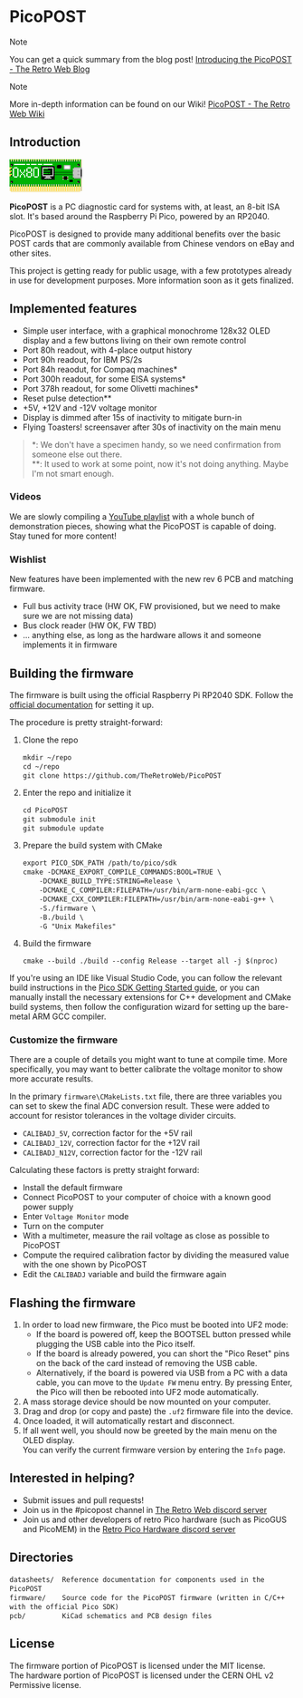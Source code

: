 # PicoPOST

> [!NOTE]
> You can get a quick summary from the blog post! [Introducing the PicoPOST - The Retro Web Blog](https://blog.theretroweb.com/2023/01/03/introducing-the-picopost/)

> [!NOTE]
> More in-depth information can be found on our Wiki! [PicoPOST - The Retro Web Wiki](https://wiki.theretroweb.com/index.php?title=PicoPOST)

## Introduction

![PicoPOST Logo](/readme_files/logo.png)

**PicoPOST** is a PC diagnostic card for systems with, at least, an 8-bit ISA slot. It's based around the Raspberry Pi
Pico, powered by an RP2040.

PicoPOST is designed to provide many additional benefits over the basic POST cards that are commonly available from
Chinese vendors on eBay and other sites.

This project is getting ready for public usage, with a few prototypes already in use for development purposes. More
information soon as it gets finalized.

## Implemented features

- Simple user interface, with a graphical monochrome 128x32 OLED display and a few buttons living on their own remote
  control
- Port 80h readout, with 4-place output history
- Port 90h readout, for IBM PS/2s
- Port 84h reaodut, for Compaq machines*
- Port 300h readout, for some EISA systems*
- Port 378h readout, for some Olivetti machines*
- Reset pulse detection**
- +5V, +12V and -12V voltage monitor
- Display is dimmed after 15s of inactivity to mitigate burn-in
- Flying Toasters! screensaver after 30s of inactivity on the main menu

> *: We don't have a specimen handy, so we need confirmation from someone else out there.\
> **: It used to work at some point, now it's not doing anything. Maybe I'm not smart enough.

### Videos

We are slowly compiling a [YouTube playlist](https://www.youtube.com/playlist?list=PLejCJef6DKnVJob0ycztrpl9FoBufaOPA) with a whole bunch of demonstration pieces, showing what the PicoPOST is capable of doing.\
Stay tuned for more content!

### Wishlist

New features have been implemented with the new rev 6 PCB and matching firmware.
- Full bus activity trace (HW OK, FW provisioned, but we need to make sure we are not missing data)
- Bus clock reader (HW OK, FW TBD)
- ... anything else, as long as the hardware allows it and someone implements it in firmware

## Building the firmware

The firmware is built using the official Raspberry Pi RP2040 SDK. Follow the
[official documentation](https://github.com/raspberrypi/pico-sdk#quick-start-your-own-project) for setting it up.

The procedure is pretty straight-forward:
1. Clone the repo
   ```
   mkdir ~/repo
   cd ~/repo
   git clone https://github.com/TheRetroWeb/PicoPOST
   ```
2. Enter the repo and initialize it
   ```
   cd PicoPOST
   git submodule init
   git submodule update
   ```
3. Prepare the build system with CMake
   ```
   export PICO_SDK_PATH /path/to/pico/sdk
   cmake -DCMAKE_EXPORT_COMPILE_COMMANDS:BOOL=TRUE \
       -DCMAKE_BUILD_TYPE:STRING=Release \
       -DCMAKE_C_COMPILER:FILEPATH=/usr/bin/arm-none-eabi-gcc \
       -DCMAKE_CXX_COMPILER:FILEPATH=/usr/bin/arm-none-eabi-g++ \
       -S./firmware \
       -B./build \
       -G "Unix Makefiles"
   ```
4. Build the firmware
   ```
   cmake --build ./build --config Release --target all -j $(nproc)
   ```

If you're using an IDE like Visual Studio Code, you can follow the relevant build instructions in the
[Pico SDK Getting Started guide](https://datasheets.raspberrypi.com/pico/getting-started-with-pico.pdf), or you can
manually install the necessary extensions for C++ development and CMake build systems, then follow the configuration 
wizard for setting up the bare-metal ARM GCC compiler.

### Customize the firmware

There are a couple of details you might want to tune at compile time. More specifically, you may want to better calibrate
the voltage monitor to show more accurate results.

In the primary `firmware\CMakeLists.txt` file, there are three variables you can set to skew the final ADC conversion result. These were added to account for resistor tolerances in the voltage divider circuits.
- `CALIBADJ_5V`, correction factor for the +5V rail
- `CALIBADJ_12V`, correction factor for the +12V rail
- `CALIBADJ_N12V`, correction factor for the -12V rail

Calculating these factors is pretty straight forward:
- Install the default firmware
- Connect PicoPOST to your computer of choice with a known good power supply
- Enter `Voltage Monitor` mode
- Turn on the computer
- With a multimeter, measure the rail voltage as close as possible to PicoPOST
- Compute the required calibration factor by dividing the measured value with the one shown by PicoPOST
- Edit the `CALIBADJ` variable and build the firmware again

## Flashing the firmware

1. In order to load new firmware, the Pico must be booted into UF2 mode:
   - If the board is powered off, keep the BOOTSEL button pressed while plugging the USB cable into the Pico itself.
   - If the board is already powered, you can short the "Pico Reset" pins on the back of the card instead of removing the USB cable.
   - Alternatively, if the board is powered via USB from a PC with a data cable, you can move to the `Update FW` menu entry. By pressing Enter, the Pico will then be rebooted into UF2 mode automatically.
2. A mass storage device should be now mounted on your computer.
3. Drag and drop (or copy and paste) the `.uf2` firmware file into the device.
4. Once loaded, it will automatically restart and disconnect.
5. If all went well, you should now be greeted by the main menu on the OLED display.\
   You can verify the current firmware version by entering the `Info` page.

## Interested in helping?
- Submit issues and pull requests!
- Join us in the #picopost channel in [The Retro Web discord server](https://discord.gg/TdD4tqQ7fv)
- Join us and other developers of retro Pico hardware (such as PicoGUS and PicoMEM) in the [Retro Pico Hardware discord server](https://discord.gg/QBUkpPqFa5)

## Directories

```
datasheets/  Reference documentation for components used in the PicoPOST
firmware/    Source code for the PicoPOST firmware (written in C/C++ with the official Pico SDK)
pcb/         KiCad schematics and PCB design files
```

## License

The firmware portion of PicoPOST is licensed under the MIT license.\
The hardware portion of PicoPOST is licensed under the CERN OHL v2 Permissive license.
